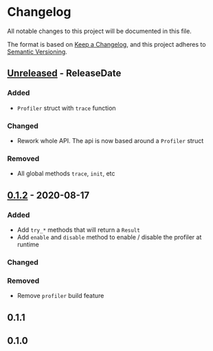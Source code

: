 # Changelog
All notable changes to this project will be documented in this file.

The format is based on [Keep a Changelog](https://keepachangelog.com/en/1.0.0/),
and this project adheres to [Semantic Versioning](https://semver.org/spec/v2.0.0.html).

<!-- next-header -->
## [Unreleased] - ReleaseDate

### Added

- `Profiler` struct with `trace` function

### Changed

- Rework whole API. The api is now based around a `Profiler` struct

### Removed

- All global methods `trace`, `init`, etc

## [0.1.2] - 2020-08-17

### Added

- Add `try_*` methods that will return a `Result`
- Add `enable` and `disable` method to enable / disable the profiler at runtime

### Changed

### Removed

- Remove `profiler` build feature

## 0.1.1
## 0.1.0

<!-- next-url -->
[Unreleased]: https://github.com/Stupremee/persil/compare/v0.1.2...HEAD
[0.1.2]: https://github.com/Stupremee/persil/compare/v0.1.1...v0.1.2
